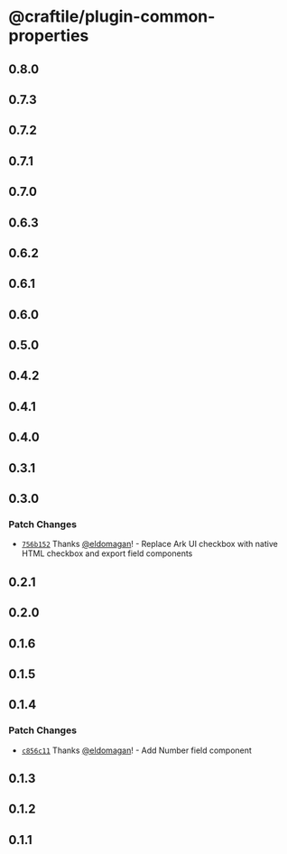 # @craftile/plugin-common-properties

## 0.8.0

## 0.7.3

## 0.7.2

## 0.7.1

## 0.7.0

## 0.6.3

## 0.6.2

## 0.6.1

## 0.6.0

## 0.5.0

## 0.4.2

## 0.4.1

## 0.4.0

## 0.3.1

## 0.3.0

### Patch Changes

- [`756b152`](https://github.com/craftile/editor/commit/756b15291e71b408a3b22b70797cc667cfb79504) Thanks [@eldomagan](https://github.com/eldomagan)! - Replace Ark UI checkbox with native HTML checkbox and export field components

## 0.2.1

## 0.2.0

## 0.1.6

## 0.1.5

## 0.1.4

### Patch Changes

- [`c856c11`](https://github.com/craftile/editor/commit/c856c112f0e431f532ea9088c8323dad39214c77) Thanks [@eldomagan](https://github.com/eldomagan)! - Add Number field component

## 0.1.3

## 0.1.2

## 0.1.1
